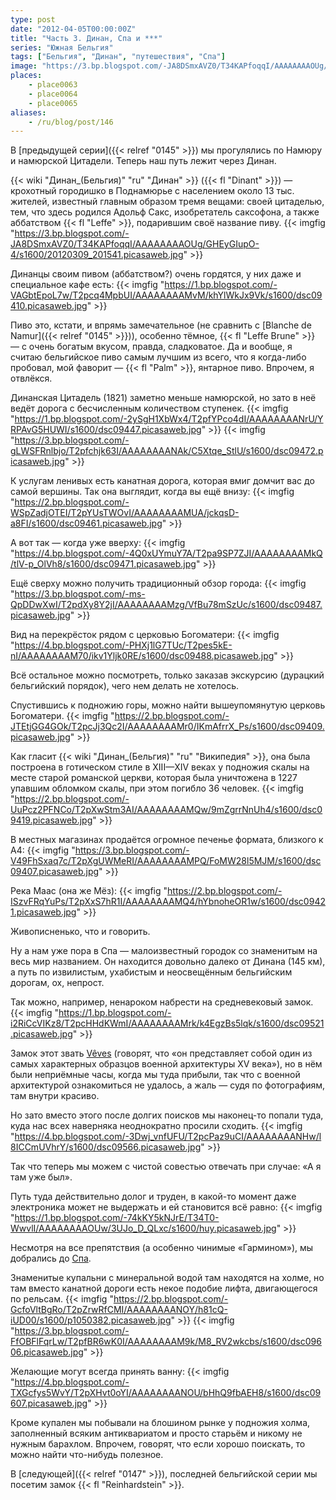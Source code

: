 ```yaml
---
type: post
date: "2012-04-05T00:00:00Z"
title: "Часть 3. Динан, Спа и ***"
series: "Южная Бельгия"
tags: ["Бельгия", "Динан", "путешествия", "Спа"]
image: "https://3.bp.blogspot.com/-JA8DSmxAVZ0/T34KAPfoqqI/AAAAAAAAOUg/GHEyGIupO-4/s1600/20120309_201541.picasaweb.jpg"
places:
    - place0063
    - place0064
    - place0065
aliases:
    - /ru/blog/post/146
---
```


В [предыдущей серии]({{< relref "0145" >}}) мы прогулялись по Намюру и намюрской Цитадели. Теперь наш путь лежит через Динан.

{{< wiki "Динан_(Бельгия)" "ru" "Динан" >}} ({{< fl "Dinant" >}}) — крохотный городишко в Поднамюрье с населением около 13 тыс. жителей, известный главным образом тремя вещами: своей цитаделью, тем, что здесь родился Адольф Сакс, изобретатель саксофона, а также аббатством {{< fl "Leffe" >}}, подарившим своё название пиву.
{{< imgfig "https://3.bp.blogspot.com/-JA8DSmxAVZ0/T34KAPfoqqI/AAAAAAAAOUg/GHEyGIupO-4/s1600/20120309_201541.picasaweb.jpg" >}}

<!--more-->

Динанцы своим пивом (аббатством?) очень гордятся, у них даже и специальное кафе есть:
{{< imgfig "https://1.bp.blogspot.com/-VAGbtEpoL7w/T2pcq4MpbUI/AAAAAAAAMvM/khYlWkJx9Vk/s1600/dsc09410.picasaweb.jpg" >}}

Пиво это, кстати, и впрямь замечательное (не сравнить с [Blanche de Namur]({{< relref "0145" >}})), особенно тёмное, {{< fl "Leffe Brune" >}} — с очень богатым вкусом, правда, сладковатое. Да и вообще, я считаю бельгийское пиво самым лучшим из всего, что я когда-либо пробовал, мой фаворит — {{< fl "Palm" >}}, янтарное пиво. Впрочем, я отвлёкся.

Динанская Цитадель (1821) заметно меньше намюрской, но зато в неё ведёт дорога с бесчисленным количеством ступенек.
{{< imgfig "https://1.bp.blogspot.com/-2ySgH1XbWx4/T2pfYPco4dI/AAAAAAAANrU/YRPAvG5HUWI/s1600/dsc09447.picasaweb.jpg" >}}
{{< imgfig "https://3.bp.blogspot.com/-gLWSFRnlbjo/T2pfchjk63I/AAAAAAAANAk/C5Xtqe_StlU/s1600/dsc09472.picasaweb.jpg" >}}

К услугам ленивых есть канатная дорога, которая вмиг домчит вас до самой вершины. Так она выглядит, когда вы ещё внизу:
{{< imgfig "https://2.bp.blogspot.com/-WSpZadjOTEI/T2pYUsTWOvI/AAAAAAAAMUA/jckqsD-a8FI/s1600/dsc09461.picasaweb.jpg" >}}

А вот так — когда уже вверху:
{{< imgfig "https://4.bp.blogspot.com/-4Q0xUYmuY7A/T2pa9SP7ZJI/AAAAAAAAMkQ/tlV-p_OlVh8/s1600/dsc09471.picasaweb.jpg" >}}

Ещё сверху можно получить традиционный обзор города:
{{< imgfig "https://3.bp.blogspot.com/-ms-QpDDwXwI/T2pdXy8Y2jI/AAAAAAAAMzg/VfBu78mSzUc/s1600/dsc09487.picasaweb.jpg" >}}

Вид на перекрёсток рядом с церковью Богоматери:
{{< imgfig "https://4.bp.blogspot.com/-PHXj1lG7TUc/T2pes5kE-nI/AAAAAAAAM70/ikv1Yljk0RE/s1600/dsc09488.picasaweb.jpg" >}}

Всё остальное можно посмотреть, только заказав экскурсию (дурацкий бельгийский порядок), чего нем делать не хотелось.

Спустившись к подножию горы, можно найти вышеупомянутую церковь Богоматери.
{{< imgfig "https://2.bp.blogspot.com/-JTEtjGG4GOk/T2pcJj3Qc2I/AAAAAAAAMr0/IKmAfrrX_Ps/s1600/dsc09409.picasaweb.jpg" >}}

Как гласит {{< wiki "Динан_(Бельгия)" "ru" "Википедия" >}}, она была построена в готическом стиле в XIII—XIV веках у подножия скалы на месте старой романской церкви, которая была уничтожена в 1227 упавшим обломком скалы, при этом погибло 36 человек.
{{< imgfig "https://2.bp.blogspot.com/-UuPcz2PFNCo/T2pXwStm3AI/AAAAAAAAMQw/9mZgrrNnUh4/s1600/dsc09419.picasaweb.jpg" >}}

В местных магазинах продаётся огромное печенье формата, близкого к А4:
{{< imgfig "https://3.bp.blogspot.com/-V49FhSxaq7c/T2pXgUWMeRI/AAAAAAAAMPQ/FoMW28l5MJM/s1600/dsc09407.picasaweb.jpg" >}}

Река Маас (она же Мёз):
{{< imgfig "https://2.bp.blogspot.com/-ISzvFRqYuPs/T2pXxS7hR1I/AAAAAAAAMQ4/hYbnoheOR1w/s1600/dsc09421.picasaweb.jpg" >}}

Живописненько, что и говорить.

Ну а нам уже пора в Спа — малоизвестный городок со знаменитым на весь мир названием. Он находится довольно далеко от Динана (145 км), а путь по извилистым, ухабистым и неосвещённым бельгийским дорогам, ох, непрост.

Так можно, например, ненароком набрести на средневековый замок.
{{< imgfig "https://1.bp.blogspot.com/-i2RiCcVIKz8/T2pcHHdKWmI/AAAAAAAAMrk/k4EgzBs5lqk/s1600/dsc09521.picasaweb.jpg" >}}

Замок этот звать [Vêves](http://www.chateau-de-veves.be/) (говорят, что «он представляет собой один из самых характерных образцов военной архитектуры XV века»), но в нём были неприёмные часы, когда мы туда прибыли, так что с военной архитектурой ознакомиться не удалось, а жаль — судя по фотографиям, там внутри красиво.

Но зато вместо этого после долгих поисков мы наконец-то попали туда, куда нас всех наверняка неоднократно просили сходить.
{{< imgfig "https://4.bp.blogspot.com/-3Dwj_vnfUFU/T2pcPaz9uCI/AAAAAAAANHw/l8ICCmUVhrY/s1600/dsc09566.picasaweb.jpg" >}}

Так что теперь мы можем с чистой совестью отвечать при случае: «А я там уже был».

Путь туда действительно долог и труден, в какой-то момент даже электроника может не выдержать и ей становится всё равно:
{{< imgfig "https://1.bp.blogspot.com/-74kKY5kNJrE/T34T0-WwvlI/AAAAAAAAOUw/3UJo_D_QLxc/s1600/huy.picasaweb.jpg" >}}

Несмотря на все препятствия (а особенно чинимые «Гармином»), мы добрались до [Спа](http://www.spa-info.be/).

Знаменитые купальни с минеральной водой там находятся на холме, но там вместо канатной дороги есть некое подобие лифта, двигающегося по рельсам.
{{< imgfig "https://2.bp.blogspot.com/-GcfoVltBgRo/T2pZrwRfCMI/AAAAAAAANOY/h81cQ-iUD00/s1600/p1050382.picasaweb.jpg" >}}
{{< imgfig "https://3.bp.blogspot.com/-FfOBFlFqrLw/T2pfBR6wK0I/AAAAAAAAM9k/M8_RV2wkcbs/s1600/dsc09606.picasaweb.jpg" >}}

Желающие могут всегда принять ванну:
{{< imgfig "https://4.bp.blogspot.com/-TXGcfys5WvY/T2pXHvt0oYI/AAAAAAAANOU/bHhQ9fbAEH8/s1600/dsc09607.picasaweb.jpg" >}}

Кроме купален мы побывали на блошином рынке у подножия холма, заполненный всяким антиквариатом и просто старьём и никому не нужным барахлом. Впрочем, говорят, что если хорошо поискать, то можно найти что-нибудь полезное.

В [следующей]({{< relref "0147" >}}), последней бельгийской серии мы посетим замок {{< fl "Reinhardstein" >}}.
